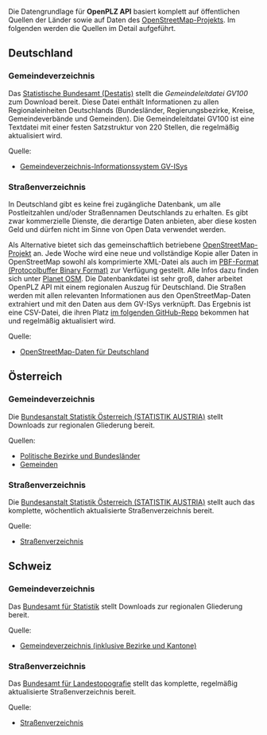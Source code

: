 Die Datengrundlage für **OpenPLZ API** basiert komplett auf öffentlichen Quellen der Länder sowie auf Daten des [OpenStreetMap-Projekts](https://www.openstreetmap.de/). Im folgenden werden die Quellen im Detail aufgeführt.

## Deutschland

### Gemeindeverzeichnis

Das [Statistische Bundesamt (Destatis)](https://www.destatis.de) stellt die *Gemeindeleitdatei GV100* zum Download bereit. Diese Datei enthält Informationen zu allen Regionaleinheiten Deutschlands (Bundesländer, Regierungsbezirke, Kreise, Gemeindeverbände und Gemeinden). Die Gemeindeleitdatei GV100 ist eine Textdatei mit einer festen Satzstruktur von 220 Stellen, die regelmäßig aktualisiert wird.

Quelle:

+ [Gemeindeverzeichnis-Informationssystem GV-ISys](https://www.destatis.de/DE/Themen/Laender-Regionen/Regionales/Gemeindeverzeichnis/_inhalt.html)

### Straßenverzeichnis

In Deutschland gibt es keine frei zugängliche Datenbank, um alle Postleitzahlen und/oder Straßennamen Deutschlands zu erhalten. Es gibt zwar kommerzielle Dienste, die derartige Daten anbieten, aber diese kosten Geld und dürfen nicht im Sinne von Open Data verwendet werden. 

Als Alternative bietet sich das gemeinschaftlich betriebene [OpenStreetMap-Projekt](https://www.openstreetmap.org/) an. Jede Woche wird eine neue und vollständige Kopie aller Daten in OpenStreetMap sowohl als komprimierte XML-Datei als auch im [PBF-Format (Protocolbuffer Binary Format)](https://wiki.openstreetmap.org/wiki/PBF_Format) zur Verfügung gestellt. Alle Infos dazu finden sich unter [Planet OSM](https://planet.openstreetmap.org). Die Datenbankdatei ist sehr groß, daher arbeitet OpenPLZ API mit einem regionalen Auszug für Deutschland. Die Straßen werden mit allen relevanten Informationen aus den OpenStreetMap-Daten extrahiert und mit den Daten aus dem GV-ISys verknüpft. Das Ergebnis ist eine CSV-Datei, die ihren Platz [im folgenden GitHub-Repo](https://github.com/openpotato/openplzapi.data) bekommen hat und regelmäßig aktualisiert wird.

Quelle:

+ [OpenStreetMap-Daten für Deutschland](https://download.geofabrik.de/europe/germany.html)

## Österreich

### Gemeindeverzeichnis

Die [Bundesanstalt Statistik Österreich (STATISTIK AUSTRIA)](https://www.statistik.at/) stellt Downloads zur regionalen Gliederung bereit.

Quellen:

+ [Politische Bezirke und Bundesländer](https://www.statistik.at/verzeichnis/reglisten/polbezirke.pdf)
+ [Gemeinden](https://www.statistik.at/verzeichnis/reglisten/gemliste_knz.pdf)

### Straßenverzeichnis

Die [Bundesanstalt Statistik Österreich (STATISTIK AUSTRIA)](https://www.statistik.at/) stellt auch das komplette, wöchentlich aktualisierte Straßenverzeichnis bereit.

Quelle:

+ [Straßenverzeichnis](https://www.statistik.at/statistik.at/strassen)

## Schweiz

### Gemeindeverzeichnis

Das [Bundesamt für Statistik](https://www.bfs.admin.ch) stellt Downloads zur regionalen Gliederung bereit.

Quelle:

+ [Gemeindeverzeichnis (inklusive Bezirke und Kantone)](https://www.bfs.admin.ch/bfs/de/home/grundlagen/agvch.html)

### Straßenverzeichnis

Das [Bundesamt für Landestopografie](https://www.swisstopo.admin.ch/de/home.html) stellt das komplette, regelmäßig aktualisierte Straßenverzeichnis bereit.

Quelle:

+ [Straßenverzeichnis](https://www.swisstopo.admin.ch/de/geodata/amtliche-verzeichnisse/strassenverzeichnis.html)
